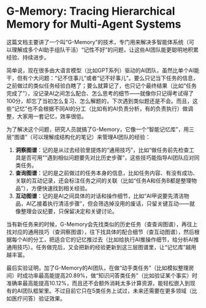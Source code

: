 # G-Memory: Tracing Hierarchical Memory for Multi-Agent Systems
这篇文档主要讲了一个叫“G-Memory”的技术，专门用来解决多智能体系统（可以理解成多个AI助手组队干活）“记性不好”的问题，让这些AI团队能更聪明地积累经验、持续进步。

简单说，现在很多由大语言模型（比如GPT系列）驱动的AI团队，虽然比单个AI能干，但有个大问题：“记不住事儿”或者“记不好事儿”。要么只记当下任务的信息，之前做过的类似任务经验白瞎了；要么就算记了，也只记个最终结果（比如“任务完成了”），没记录AI之间怎么配合、怎么思考的细节——就像你只记得考试得了100分，却忘了当初怎么复习、怎么解题的，下次遇到类似题还是不会。而且，这些“记忆”也不会根据不同AI的分工（比如有的AI负责分析，有的负责执行）做调整，大家用一套记忆，效率很低。

为了解决这个问题，研究人员就搞了G-Memory，它像一个“智能记忆库”，用三层“图谱”（可以理解成结构化的笔记）来管理AI团队的经验：
1. **洞察图谱**：记的是从过去经验里提炼的“通用技巧”，比如“做任务前先检查工具是否可用”“遇到相似问题要先对比历史步骤”，这些技巧能指导AI团队应对同类任务。
2. **查询图谱**：记的是之前做过的任务本身的信息，比如任务内容、有没有成功、关联的互动记录，还会标注任务之间的关联（比如“任务A和任务B都是整理物品”），方便快速找到相关经验。
3. **互动图谱**：记的是AI之间具体的对话和操作细节，比如“AI甲说要先清洁物品，AI乙接着执行清洁步骤”，但会筛选掉没用的废话，只留关键互动——就像整理会议纪要，只保留决定和关键讨论。

当有新任务来的时候，G-Memory会先找类似的历史任务（查查询图谱），再往上找对应的通用技巧（查洞察图谱），往下找具体的配合细节（查互动图谱），然后根据每个AI的分工，把适合它的记忆推过去（比如给执行AI推操作细节，给分析AI推通用技巧）。任务做完后，又会把新的经验更新到这三层图谱里，让“记忆库”越用越丰富。

最后实验证明，加了G-Memory的AI团队，在做“动手类任务”（比如模拟整理房间）时成功率最高能提高20.89%，做“知识问答类任务”（比如验证某个事实）时准确率最高能提高10.12%，而且还不会额外消耗太多计算资源，能轻松嵌入到现有的AI团队框架里。不过目前它只在5类任务上试过，未来还需要在更多领域（比如医疗问答）验证效果。